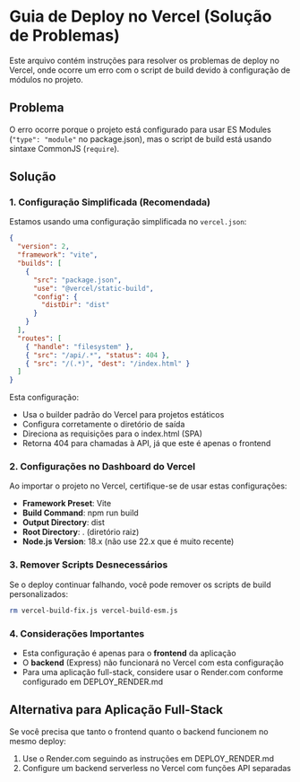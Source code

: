 # Guia de Deploy no Vercel (Solução de Problemas)

Este arquivo contém instruções para resolver os problemas de deploy no Vercel, onde ocorre um erro com o script de build devido à configuração de módulos no projeto.

## Problema

O erro ocorre porque o projeto está configurado para usar ES Modules (`"type": "module"` no package.json), mas o script de build está usando sintaxe CommonJS (`require`).

## Solução

### 1. Configuração Simplificada (Recomendada)

Estamos usando uma configuração simplificada no `vercel.json`:

```json
{
  "version": 2,
  "framework": "vite",
  "builds": [
    {
      "src": "package.json",
      "use": "@vercel/static-build",
      "config": {
        "distDir": "dist"
      }
    }
  ],
  "routes": [
    { "handle": "filesystem" },
    { "src": "/api/.*", "status": 404 },
    { "src": "/(.*)", "dest": "/index.html" }
  ]
}
```

Esta configuração:
- Usa o builder padrão do Vercel para projetos estáticos
- Configura corretamente o diretório de saída
- Direciona as requisições para o index.html (SPA)
- Retorna 404 para chamadas à API, já que este é apenas o frontend

### 2. Configurações no Dashboard do Vercel

Ao importar o projeto no Vercel, certifique-se de usar estas configurações:

- **Framework Preset**: Vite
- **Build Command**: npm run build
- **Output Directory**: dist
- **Root Directory**: . (diretório raiz)
- **Node.js Version**: 18.x (não use 22.x que é muito recente)

### 3. Remover Scripts Desnecessários

Se o deploy continuar falhando, você pode remover os scripts de build personalizados:

```bash
rm vercel-build-fix.js vercel-build-esm.js
```

### 4. Considerações Importantes

- Esta configuração é apenas para o **frontend** da aplicação
- O **backend** (Express) não funcionará no Vercel com esta configuração
- Para uma aplicação full-stack, considere usar o Render.com conforme configurado em DEPLOY_RENDER.md

## Alternativa para Aplicação Full-Stack

Se você precisa que tanto o frontend quanto o backend funcionem no mesmo deploy:

1. Use o Render.com seguindo as instruções em DEPLOY_RENDER.md
2. Configure um backend serverless no Vercel com funções API separadas